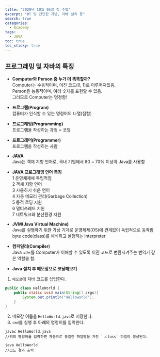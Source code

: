 ```yaml
---
title: "2020년 10월 06일 첫 수업"
excerpt: "OT 및 간단한 개념, 자바 설치 등"
search: true
categories: 
  - Academy
tags: 
  - JAVA
toc: true
toc_sticky: true
---
```

## 프로그래밍 및 자바의 특징
- **Computer와 Person 중 누가 더 똑똑할까?**<br/>
Computer는 수동적이며, 이진 코드(0, 1)로 이루어져있음.<br/>
Person은 능동적이며, 여러 숫자를 표현할 수 있음.<br/>
그러므로 Computer는 멍청함!

- **프로그램(Program)**<br/>
컴퓨터가 인식할 수 있는 명령어의 나열(집합)

- **프로그래밍(Programming)**<br/>
프로그램을 작성하는 과정 = 코딩

- **프로그래머(Programmer)**<br/>
프로그램을 작성하는 사람

- **JAVA**<br/>
Java는 객체 지향 언어로, 국내 기업에서 60 ~ 70% 이상이 Java를 사용함

- **JAVA 프로그래밍 언어 특징**<br/>
1 운영체제에 독립적임<br/>
2  객체 지향 언어<br/>
3  사용하기 쉬운 언어<br/>
4 자동 메모리 관리(Garbage Collection)<br/>
5 동적 로딩 지원<br/>
6 멀티쓰레드 지원<br/>
7 네트워크와 분산환경 지원<br/>

- **JVM(Java Virtual Machine)**<br/>
Java를 실행하기 위한 가상 기계로 운영체제(OS)에 관계없이 독립적으로 동작함<br/>
byte code(class)를 해석하고 실행하는 Interpreter<br/>

- **컴파일러(Compiler)**<br/>
Java 코드를 Computer가 이해할 수 있도록 이진 코드로 변환시켜주는 번역기 같은 역할을 함.

- **Java 설치 후 메모장으로 코딩해보기**
1. `메모장`에 자바 코드를 삽입한다.
```java
public class HelloWorld {
    public static void main(String[] args){
        System.out.println("Helloworld");
    }
}
```
2. 메모장 이름을 `HelloWorld.java`로 저장한다.
3. `cmd`를 실행 후 아래의 명령어를 입력한다.<br/>

```
javac HelloWorld.java
//위의 명령어를 입력하면 자동으로 동일한 파일명을 가진 `.class` 파일이 생성된다.

java HelloWorld
//코드 결과 출력
```
<br/>
